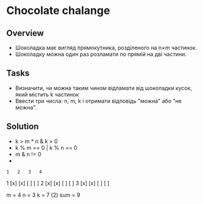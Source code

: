 # Chocolate chalange

## Overview

- Шоколадка має вигляд прямокутника, розділеного на n×m частинок.
- Шоколадку можна один раз розламати по прямій на дві частини.

## Tasks

- Визначити, чи можна таким чином відламати від шоколадки кусок, який містить k частинок
- Ввести три числа: n, m, k і отримати відповідь "можна" або "не можна".

## Solution

- k > m * n & k > 0
- k % m == 0 | k % n == 0
- m & n != 0
- 

    1   2   3   4
1  [x] [x] [ ] [ ]
2  [x] [x] [ ] [ ]
3  [x] [x] [ ] [ ]

m = 4
n = 3
k = 7 (2)
sum = 9
